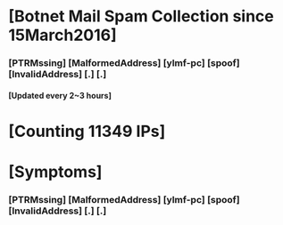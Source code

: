 # [Botnet Mail Spam Collection since 15March2016]
### [PTRMssing] [MalformedAddress] [ylmf-pc] [spoof] [InvalidAddress] [.] [.]
#### [Updated every 2~3 hours]

# [Counting 11349 IPs]

# [Symptoms] 
###   [PTRMssing] [MalformedAddress] [ylmf-pc] [spoof] [InvalidAddress] [.] [.]
